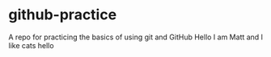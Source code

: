 # github-practice
A repo for practicing the basics of using git and GitHub
Hello I am Matt and I like cats hello
